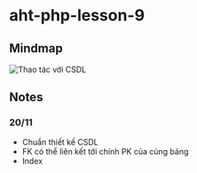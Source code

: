 ﻿# aht-php-lesson-9
 ## Mindmap
 ![Thao tác với CSDL](https://github.com/user-attachments/assets/5a3a756d-d688-4e73-83ab-d3e27cedec4d)
 ## Notes
 ### 20/11
- Chuẩn thiết kế CSDL
- FK có thể liên kết tới chính PK của cùng bảng
- Index
